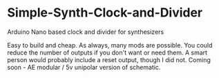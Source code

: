 # Simple-Synth-Clock-and-Divider
Arduino Nano based clock and divider for synthesizers

Easy to build and cheap. As always, many mods are possible. You could reduce the number of outputs if you don't want or need them. A smart person would probably include a reset output, though I did not. Coming soon - AE modular / 5v unipolar version of schematic.
